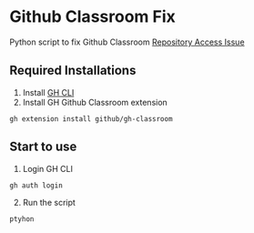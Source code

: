 # Github Classroom Fix

Python script to fix Github Classroom [Repository Access Issue](https://github.com/orgs/community/discussions/72283)

## Required Installations
1. Install [GH CLI](https://cli.github.com/)
2. Install GH Github Classroom extension
```
gh extension install github/gh-classroom
```

## Start to use
1. Login GH CLI
```
gh auth login
```
2. Run the script

```
ptyhon 
